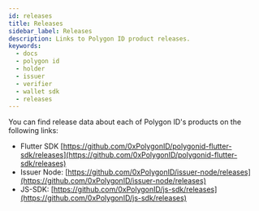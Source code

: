 ```yaml
---
id: releases
title: Releases
sidebar_label: Releases
description: Links to Polygon ID product releases.
keywords: 
  - docs
  - polygon id
  - holder
  - issuer
  - verifier
  - wallet sdk
  - releases
---
```


You can find release data about each of Polygon ID's products on the following links:

- Flutter SDK [https://github.com/0xPolygonID/polygonid-flutter-sdk/releases](https://github.com/0xPolygonID/polygonid-flutter-sdk/releases)
- Issuer Node: [https://github.com/0xPolygonID/issuer-node/releases](https://github.com/0xPolygonID/issuer-node/releases)
- JS-SDK: [https://github.com/0xPolygonID/js-sdk/releases](https://github.com/0xPolygonID/js-sdk/releases)

